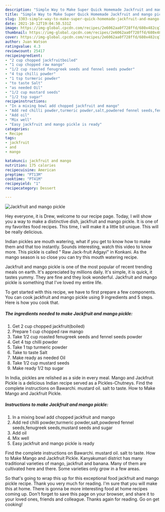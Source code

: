 ```yaml
---
description: "Simple Way to Make Super Quick Homemade Jackfruit and mango pickle"
title: "Simple Way to Make Super Quick Homemade Jackfruit and mango pickle"
slug: 3303-simple-way-to-make-super-quick-homemade-jackfruit-and-mango-pickle
date: 2021-10-12T19:04:50.531Z
image: https://img-global.cpcdn.com/recipes/2e6062aa0f728ffd/680x482cq70/jackfruit-and-mango-pickle-recipe-main-photo.jpg
thumbnail: https://img-global.cpcdn.com/recipes/2e6062aa0f728ffd/680x482cq70/jackfruit-and-mango-pickle-recipe-main-photo.jpg
cover: https://img-global.cpcdn.com/recipes/2e6062aa0f728ffd/680x482cq70/jackfruit-and-mango-pickle-recipe-main-photo.jpg
author: Juan Watson
ratingvalue: 4.3
reviewcount: 25417
recipeingredient:
- "2 cup chopped jackfruitboiled"
- "1 cup chopped raw mango"
- "1/2 cup roasted fenugreek seeds and fennel seeds powder"
- "4 tsp chilli powder"
- "1 tsp turmeric powder"
- "to taste Salt"
- "as needed Oil"
- "1/2 cup mustard seeds"
- "1/2 tsp sugar"
recipeinstructions:
- "In a mixing bowl add chopped jackfruit and mango"
- "Add red chilli powder,turmeric powder,salt,powdered fennel seeds,fenugreek seeds,mustard seeds and sugar"
- "Add oil"
- "Mix well"
- "Easy jackfruit and mango pickle is ready"
categories:
- Recipe
tags:
- jackfruit
- and
- mango

katakunci: jackfruit and mango 
nutrition: 175 calories
recipecuisine: American
preptime: "PT13M"
cooktime: "PT41M"
recipeyield: "1"
recipecategory: Dessert

---
```



![Jackfruit and mango pickle](https://img-global.cpcdn.com/recipes/2e6062aa0f728ffd/680x482cq70/jackfruit-and-mango-pickle-recipe-main-photo.jpg)

Hey everyone, it is Drew, welcome to our recipe page. Today, I will show you a way to make a distinctive dish, jackfruit and mango pickle. It is one of my favorites food recipes. This time, I will make it a little bit unique. This will be really delicious.

Indian pickles are mouth watering, what if you get to know how to make them and that too instantly. Sounds interesting, watch this video to know more. This pickle is called &#34; Raw Jack-fruit Adgayi&#34; in Konkani. As the mango season is so close you can try this mouth watering recipe.

Jackfruit and mango pickle is one of the most popular of recent trending meals on earth. It's appreciated by millions daily. It's simple, it is quick, it tastes yummy. They are fine and they look wonderful. Jackfruit and mango pickle is something that I've loved my entire life.


To get started with this recipe, we have to first prepare a few components. You can cook jackfruit and mango pickle using 9 ingredients and 5 steps. Here is how you cook that.

<!--inarticleads1-->

##### The ingredients needed to make Jackfruit and mango pickle:

1. Get 2 cup chopped jackfruit(boiled)
1. Prepare 1 cup chopped raw mango
1. Take 1/2 cup roasted fenugreek seeds and fennel seeds powder
1. Get 4 tsp chilli powder
1. Take 1 tsp turmeric powder
1. Take to taste Salt
1. Make ready as needed Oil
1. Take 1/2 cup mustard seeds
1. Make ready 1/2 tsp sugar


In India, pickles are relished as a side in every meal. Mango and Jackfruit Pickle is a delicious Indian recipe served as a Pickles-Chutneys. Find the complete instructions on Bawarchi. mustard oil. salt to taste. How to Make Mango and Jackfruit Pickle. 

<!--inarticleads2-->

##### Instructions to make Jackfruit and mango pickle:

1. In a mixing bowl add chopped jackfruit and mango
1. Add red chilli powder,turmeric powder,salt,powdered fennel seeds,fenugreek seeds,mustard seeds and sugar
1. Add oil
1. Mix well
1. Easy jackfruit and mango pickle is ready


Find the complete instructions on Bawarchi. mustard oil. salt to taste. How to Make Mango and Jackfruit Pickle. Kanyakumari district has many traditional varieties of mango, jackfruit and banana. Many of them are cultivated here and there. Some varieties only grow in a few areas. 

So that's going to wrap this up for this exceptional food jackfruit and mango pickle recipe. Thank you very much for reading. I'm sure that you will make this at home. There is gonna be more interesting food at home recipes coming up. Don't forget to save this page on your browser, and share it to your loved ones, friends and colleague. Thanks again for reading. Go on get cooking!
